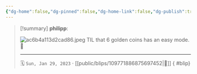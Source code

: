 ```yaml
---
{"dg-home":false,"dg-pinned":false,"dg-home-link":false,"dg-publish":true,"tags":["dgblip"],"disabled rules":["yaml-title","yaml-title-alias","file-name-heading"],"title":"philipp on mastodon @ 2023-01-29","created-date":"2023-01-29T09:54:26","id":109771886875697460,"updated-date":"2025-05-02T08:50:43","dg-path":"blips/109771886875697452.md","permalink":"/blips/109771886875697452/","dgPassFrontmatter":true}
---
```


> [!summary] **philipp**:
>
> ![ac6b4a113d2cad86.jpeg](/img/user/attachments/ac6b4a113d2cad86.jpeg)
> TIL that 6 golden coins has an easy mode. 🤯
> - - -
>
> 🗓️ `Sun, Jan 29, 2023` · [[public/blips/109771886875697452\|🔗]]
{ #blip}


